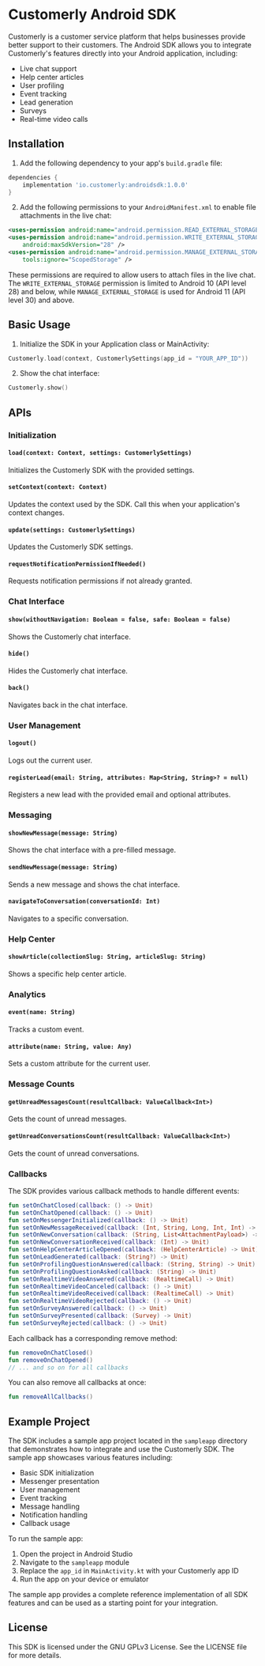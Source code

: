 # Customerly Android SDK

Customerly is a customer service platform that helps businesses provide better support to their customers. The Android SDK allows you to integrate Customerly's features directly into your Android application, including:

- Live chat support
- Help center articles
- User profiling
- Event tracking
- Lead generation
- Surveys
- Real-time video calls

## Installation

1. Add the following dependency to your app's `build.gradle` file:

```gradle
dependencies {
    implementation 'io.customerly:androidsdk:1.0.0'
}
```

2. Add the following permissions to your `AndroidManifest.xml` to enable file attachments in the live chat:

```xml
<uses-permission android:name="android.permission.READ_EXTERNAL_STORAGE" />
<uses-permission android:name="android.permission.WRITE_EXTERNAL_STORAGE"
    android:maxSdkVersion="28" />
<uses-permission android:name="android.permission.MANAGE_EXTERNAL_STORAGE"
    tools:ignore="ScopedStorage" />
```

These permissions are required to allow users to attach files in the live chat. The `WRITE_EXTERNAL_STORAGE` permission is limited to Android 10 (API level 28) and below, while `MANAGE_EXTERNAL_STORAGE` is used for Android 11 (API level 30) and above.

## Basic Usage

1. Initialize the SDK in your Application class or MainActivity:

```kotlin
Customerly.load(context, CustomerlySettings(app_id = "YOUR_APP_ID"))
```

2. Show the chat interface:

```kotlin
Customerly.show()
```

## APIs

### Initialization

#### `load(context: Context, settings: CustomerlySettings)`
Initializes the Customerly SDK with the provided settings.

#### `setContext(context: Context)`
Updates the context used by the SDK. Call this when your application's context changes.

#### `update(settings: CustomerlySettings)`
Updates the Customerly SDK settings.

#### `requestNotificationPermissionIfNeeded()`
Requests notification permissions if not already granted.

### Chat Interface

#### `show(withoutNavigation: Boolean = false, safe: Boolean = false)`
Shows the Customerly chat interface.

#### `hide()`
Hides the Customerly chat interface.

#### `back()`
Navigates back in the chat interface.

### User Management

#### `logout()`
Logs out the current user.

#### `registerLead(email: String, attributes: Map<String, String>? = null)`
Registers a new lead with the provided email and optional attributes.

### Messaging

#### `showNewMessage(message: String)`
Shows the chat interface with a pre-filled message.

#### `sendNewMessage(message: String)`
Sends a new message and shows the chat interface.

#### `navigateToConversation(conversationId: Int)`
Navigates to a specific conversation.

### Help Center

#### `showArticle(collectionSlug: String, articleSlug: String)`
Shows a specific help center article.

### Analytics

#### `event(name: String)`
Tracks a custom event.

#### `attribute(name: String, value: Any)`
Sets a custom attribute for the current user.

### Message Counts

#### `getUnreadMessagesCount(resultCallback: ValueCallback<Int>)`
Gets the count of unread messages.

#### `getUnreadConversationsCount(resultCallback: ValueCallback<Int>)`
Gets the count of unread conversations.

### Callbacks

The SDK provides various callback methods to handle different events:

```kotlin
fun setOnChatClosed(callback: () -> Unit)
fun setOnChatOpened(callback: () -> Unit)
fun setOnMessengerInitialized(callback: () -> Unit)
fun setOnNewMessageReceived(callback: (Int, String, Long, Int, Int) -> Unit)
fun setOnNewConversation(callback: (String, List<AttachmentPayload>) -> Unit)
fun setOnNewConversationReceived(callback: (Int) -> Unit)
fun setOnHelpCenterArticleOpened(callback: (HelpCenterArticle) -> Unit)
fun setOnLeadGenerated(callback: (String?) -> Unit)
fun setOnProfilingQuestionAnswered(callback: (String, String) -> Unit)
fun setOnProfilingQuestionAsked(callback: (String) -> Unit)
fun setOnRealtimeVideoAnswered(callback: (RealtimeCall) -> Unit)
fun setOnRealtimeVideoCanceled(callback: () -> Unit)
fun setOnRealtimeVideoReceived(callback: (RealtimeCall) -> Unit)
fun setOnRealtimeVideoRejected(callback: () -> Unit)
fun setOnSurveyAnswered(callback: () -> Unit)
fun setOnSurveyPresented(callback: (Survey) -> Unit)
fun setOnSurveyRejected(callback: () -> Unit)
```

Each callback has a corresponding remove method:

```kotlin
fun removeOnChatClosed()
fun removeOnChatOpened()
// ... and so on for all callbacks
```

You can also remove all callbacks at once:

```kotlin
fun removeAllCallbacks()
```

## Example Project

The SDK includes a sample app project located in the `sampleapp` directory that demonstrates how to integrate and use the Customerly SDK. The sample app showcases various features including:

- Basic SDK initialization
- Messenger presentation
- User management
- Event tracking
- Message handling
- Notification handling
- Callback usage

To run the sample app:

1. Open the project in Android Studio
2. Navigate to the `sampleapp` module
3. Replace the `app_id` in `MainActivity.kt` with your Customerly app ID
4. Run the app on your device or emulator

The sample app provides a complete reference implementation of all SDK features and can be used as a starting point for your integration.

## License

This SDK is licensed under the GNU GPLv3 License. See the LICENSE file for more details.
